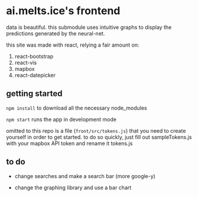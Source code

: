 # ai.melts.ice's frontend

data is beautiful. this submodule uses intuitive graphs to display the
predictions generated by the neural-net.

this site was made with react, relying a fair amount on:

1. react-bootstrap
2. react-vis
3. mapbox
4. react-datepicker

## getting started

`npm install` to download all the necessary node_modules

`npm start` runs the app in development mode

omitted to this repo is a file (`front/src/tokens.js`) that you need to create yourself in order to get started.
to do so quickly, just fill out sampleTokens.js with your mapbox API token
and rename it tokens.js

## to do

- change searches and make a search bar (more google-y)

- change the graphing library and use a bar chart
